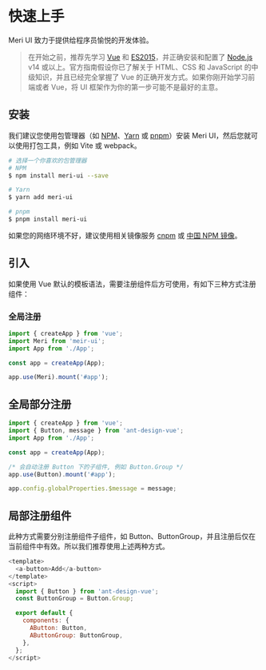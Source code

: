 # 快速上手

Meri UI 致力于提供给程序员愉悦的开发体验。

> 在开始之前，推荐先学习 [Vue](https://vuejs.org/) 和 [ES2015](https://babeljs.io/docs/en/learn)，并正确安装和配置了 [Node.js](https://nodejs.org/en/) v14 或以上。官方指南假设你已了解关于 HTML、CSS 和 JavaScript 的中级知识，并且已经完全掌握了 Vue 的正确开发方式。如果你刚开始学习前端或者 Vue，将 UI 框架作为你的第一步可能不是最好的主意。

## 安装

我们建议您使用包管理器（如 [NPM](https://www.npmjs.com/)、[Yarn](https://classic.yarnpkg.com/) 或 [pnpm](https://pnpm.io/)）安装 Meri UI，然后您就可以使用打包工具，例如 Vite 或 webpack。

```sh
# 选择一个你喜欢的包管理器
# NPM
$ npm install meri-ui --save

# Yarn
$ yarn add meri-ui

# pnpm
$ pnpm install meri-ui
```

如果您的网络环境不好，建议使用相关镜像服务 [cnpm](https://github.com/cnpm/cnpm) 或 [中国 NPM 镜像](https://registry.npmmirror.com/)。

## 引入

如果使用 Vue 默认的模板语法，需要注册组件后方可使用，有如下三种方式注册组件：

### 全局注册

```js
import { createApp } from 'vue';
import Meri from 'meir-ui';
import App from './App';

const app = createApp(App);

app.use(Meri).mount('#app');
```

## 全局部分注册

```js
import { createApp } from 'vue';
import { Button, message } from 'ant-design-vue';
import App from './App';

const app = createApp(App);

/* 会自动注册 Button 下的子组件, 例如 Button.Group */
app.use(Button).mount('#app');

app.config.globalProperties.$message = message;
```

## 局部注册组件
此种方式需要分别注册组件子组件，如 Button、ButtonGroup，并且注册后仅在当前组件中有效。所以我们推荐使用上述两种方式。


```js
<template>
  <a-button>Add</a-button>
</template>
<script>
  import { Button } from 'ant-design-vue';
  const ButtonGroup = Button.Group;

  export default {
    components: {
      AButton: Button,
      AButtonGroup: ButtonGroup,
    },
  };
</script>
```